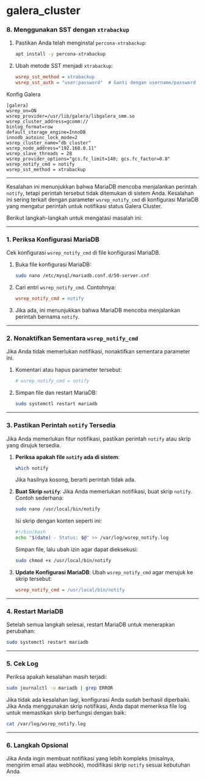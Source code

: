 # galera_cluster
### 8. **Menggunakan SST dengan `xtrabackup`**
1. Pastikan Anda telah menginstal `percona-xtrabackup`:
   ```bash
   apt install -y percona-xtrabackup
   ```
2. Ubah metode SST menjadi `xtrabackup`:
   ```ini
   wsrep_sst_method = xtrabackup
   wsrep_sst_auth = "user:password"  # Ganti dengan username/password Anda
   ```
Konfig Galera
```
[galera]
wsrep_on=ON
wsrep_provider=/usr/lib/galera/libgalera_smm.so
wsrep_cluster_address=gcomm://
binlog_format=row
default_storage_engine=InnoDB
innodb_autoinc_lock_mode=2
wsrep_cluster_name="db_cluster"
wsrep_node_address="192.168.0.11"
wsrep_slave_threads = 28
wsrep_provider_options="gcs.fc_limit=140; gcs.fc_factor=0.8"
wsrep_notify_cmd = notify
wsrep_sst_method = xtrabackup
```

---
Kesalahan ini menunjukkan bahwa MariaDB mencoba menjalankan perintah `notify`, tetapi perintah tersebut tidak ditemukan di sistem Anda. Kesalahan ini sering terkait dengan parameter `wsrep_notify_cmd` di konfigurasi MariaDB yang mengatur perintah untuk notifikasi status Galera Cluster.

Berikut langkah-langkah untuk mengatasi masalah ini:

---

### 1. **Periksa Konfigurasi MariaDB**
Cek konfigurasi `wsrep_notify_cmd` di file konfigurasi MariaDB.

1. Buka file konfigurasi MariaDB:
   ```bash
   sudo nano /etc/mysql/mariadb.conf.d/50-server.cnf
   ```
2. Cari entri `wsrep_notify_cmd`. Contohnya:
   ```ini
   wsrep_notify_cmd = notify
   ```
3. Jika ada, ini menunjukkan bahwa MariaDB mencoba menjalankan perintah bernama `notify`.

---

### 2. **Nonaktifkan Sementara `wsrep_notify_cmd`**
Jika Anda tidak memerlukan notifikasi, nonaktifkan sementara parameter ini.

1. Komentari atau hapus parameter tersebut:
   ```ini
   # wsrep_notify_cmd = notify
   ```
2. Simpan file dan restart MariaDB:
   ```bash
   sudo systemctl restart mariadb
   ```

---

### 3. **Pastikan Perintah `notify` Tersedia**
Jika Anda memerlukan fitur notifikasi, pastikan perintah `notify` atau skrip yang dirujuk tersedia.

1. **Periksa apakah file `notify` ada di sistem**:
   ```bash
   which notify
   ```
   Jika hasilnya kosong, berarti perintah tidak ada.

2. **Buat Skrip `notify`**:
   Jika Anda memerlukan notifikasi, buat skrip `notify`. Contoh sederhana:
   ```bash
   sudo nano /usr/local/bin/notify
   ```
   Isi skrip dengan konten seperti ini:
   ```bash
   #!/bin/bash
   echo "$(date) - Status: $@" >> /var/log/wsrep_notify.log
   ```
   Simpan file, lalu ubah izin agar dapat dieksekusi:
   ```bash
   sudo chmod +x /usr/local/bin/notify
   ```

3. **Update Konfigurasi MariaDB**:
   Ubah `wsrep_notify_cmd` agar merujuk ke skrip tersebut:
   ```ini
   wsrep_notify_cmd = /usr/local/bin/notify
   ```

---

### 4. **Restart MariaDB**
Setelah semua langkah selesai, restart MariaDB untuk menerapkan perubahan:
```bash
sudo systemctl restart mariadb
```

---

### 5. **Cek Log**
Periksa apakah kesalahan masih terjadi:
```bash
sudo journalctl -u mariadb | grep ERROR
```

Jika tidak ada kesalahan lagi, konfigurasi Anda sudah berhasil diperbaiki. Jika Anda menggunakan skrip notifikasi, Anda dapat memeriksa file log untuk memastikan skrip berfungsi dengan baik:
```bash
cat /var/log/wsrep_notify.log
```

---

### 6. **Langkah Opsional**
Jika Anda ingin membuat notifikasi yang lebih kompleks (misalnya, mengirim email atau webhook), modifikasi skrip `notify` sesuai kebutuhan Anda.
